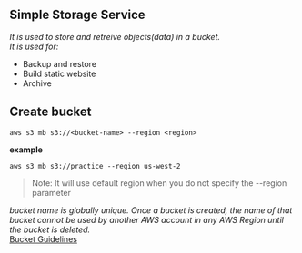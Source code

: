 ## Simple Storage Service
_It is used to store and retreive objects(data) in a bucket._<br>
_It is used for:_
   - Backup and restore
   - Build static website
   - Archive

## Create bucket
```aws s3 mb s3://<bucket-name> --region <region>```

**example**

```aws s3 mb s3://practice --region us-west-2```

> Note: It will use default region when you do not specify the --region parameter

_bucket name is globally unique. Once a bucket is created, the name of that bucket cannot be used by another AWS account in any AWS Region until the bucket is deleted._<br>
[Bucket Guidelines](https://docs.aws.amazon.com/AmazonS3/latest/dev/BucketRestrictions.html)<br>


